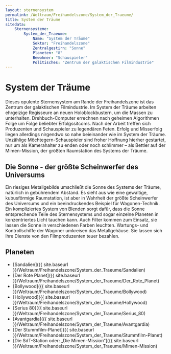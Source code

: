 ```yaml
---
layout: sternensystem
permalink: /Weltraum/Freihandelszone/System_der_Traeume/
title: System der Träume
sitedata:
    Sternensysteme:
        System_der_Traeume:
            Name: "System der Träume"
            Sektor: "Freihandelszone"
            Zentralgestirn: "Sonne"
            Planeten: "8"
            Bewohner: "Schauspieler"
            Politisches: "Zentrum der galaktischen Filmindustrie"
---
```


# System der Träume

Dieses opulente Sternensystem am Rande der Freihandelszone ist das Zentrum der galaktischen Filmindustrie. Im System der Träume arbeiten ehrgeizige Regisseure an neuen Holoblockbustern, um die Massen zu unterhalten. Drehbuch-Computer errechnen nach geheimen Algorithmen Folge um Folge beliebter Erfolgssitcoms. Nach der Arbeit treffen sich Produzenten und Schauspieler zu legendären Feten. Erfolg und Misserfolg liegen allerdings nirgendwo so nahe beieinander wie im System der Träume. Unzählige Möchtegern-Schauspieler sind froher Hoffnung hierher gestartet, nur um als Kamerahalter zu enden oder noch schlimmer – als Bettler auf der Mimen-Mission, der größten Raumstation des Systems der Träume.

## Die Sonne - der größte Scheinwerfer des Universums

Ein riesiges Metallgebilde umschließt die Sonne des Systems der Träume, natürlich in gebührendem Abstand. Es sieht aus wie eine gewaltige, kubusförmige Raumstation, ist aber in Wahrheit der größte Scheinwerfer des Universums und ein beeindruckendes Beispiel für Wagonen-Technik. Ein kompliziertes System von Blenden sorgt dafür, dass die Sonne entsprechende Teile des Sternensystems und sogar einzelne Planeten in konzentriertes Licht tauchen kann. Auch Filter kommen zum Einsatz, sie lassen die Sonne in verschiedenen Farben leuchten. Wartungs- und Kontrollschiffe der Wagoner umkreisen das Metallgehäuse. Sie lassen sich ihre Dienste von den Filmproduzenten teuer bezahlen.

## Planeten

- [Sandalien]({{ site.baseurl }}/Weltraum/Freihandelszone/System_der_Traeume/Sandalien)
- [Der Rote Planet]({{ site.baseurl }}/Weltraum/Freihandelszone/System_der_Traeume/Der_Rote_Planet)
- [Bollywood]({{ site.baseurl }}/Weltraum/Freihandelszone/System_der_Traeume/Bollywood)
- [Hollywood]({{ site.baseurl }}/Weltraum/Freihandelszone/System_der_Traeume/Hollywood)
- [Serius 80]({{ site.baseurl }}/Weltraum/Freihandelszone/System_der_Traeume/Serius_80)
- [Avantgardia]({{ site.baseurl }}/Weltraum/Freihandelszone/System_der_Traeume/Avantgardia)
- [Der Stummfilm-Planet]({{ site.baseurl }}/Weltraum/Freihandelszone/System_der_Traeume/Stummfilm-Planet)
- [Die SdT-Station oder: „Die Mimen-Mission“]({{ site.baseurl }}/Weltraum/Freihandelszone/System_der_Traeume/Mimen-Mission)

